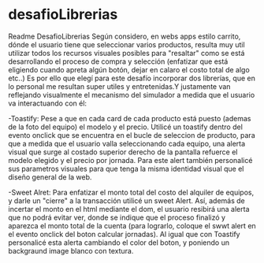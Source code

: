 # desafioLibrerias
Readme DesafioLibrerias 
Según considero, en webs apps estilo carrito, dónde el usuario tiene que seleccionar varios productos, resulta muy util utilizar
todos los recursos visuales posibles para "resaltar" como se está desarrollando el proceso de compra y selección (enfatizar que está 
eligiendo cuando apreta algún botón, dejar en calaro el costo total de algo etc..)
Es por ello que elegí para este desafío incorporar dos librerías, que en lo personal me resultan super utiles y entretenidas.Y justamente
van reflejando visualmente el mecanismo del simulador a medida que el usuario va interactuando con él:

-Toastify: Pese a que en cada card de cada producto está puesto (ademas de la foto del equipo) el modelo y el precio. Utilicé un toastify
dentro del evento onclick que se encuentra en el bucle de seleccion de producto, para que a medida que el usuario valla seleccionando cada
equipo, una alerta visual que surge al costado superior derecho de la pantalla refuerce el modelo elegido y el precio por jornada. Para 
este alert también personalicé sus parametros visuales para que tenga la misma identidad visual que el diseño general de la web.

-Sweet Alret: Para enfatizar el monto total del costo del alquiler de equipos, y darle un "cierre" a la transacción utilicé un sweet Alert. 
Así, además de incertar el monto en el html mediante el dom, el usuario resibirá una  alerta que no podrá evitar ver, donde se indique que 
el proceso finalizó y aparezca el monto total de la cuenta (para lograrlo, coloque el swwt alert en el evento onclick del boton calcular
jornadas). Al igual que con Toastify personalicé esta alerta cambiando el color del boton, y poniendo un backgraund image blanco con textura. 
  
